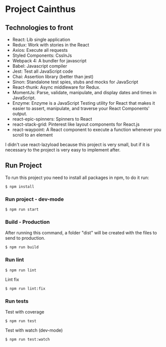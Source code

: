 # Project Cainthus

## Technologies to front

- React: Lib single application
- Redux: Work with stories in the React
- Axios: Execute all requests
- Styled Components: CssInJs
- Webpack 4: A bundler for javascript
- Babel: Javascript compiler
- Jest: Test all JavaScript code
- Chai: Assertion library (better than jest)
- Sinon: Standalone test spies, stubs and mocks for JavaScript
- React-thunk: Async middleware for Redux.
- MomentJs: Parse, validate, manipulate, and display dates and times in JavaScript.
- Enzyme: Enzyme is a JavaScript Testing utility for React that makes it easier to assert, manipulate, and traverse your React Components' output.
- react-epic-spinners: Spinners to React
- react-stack-grid: Pinterest like layout components for React.js
- react-waypoint: A React component to execute a function whenever you scroll to an element

I didn't use react-lazyload because this project is very small, but if it is necessary to the project is very easy to implement after.

## Run Project

  To run this project you need to install all packages in npm, to do it run:

`$ npm install`

### Run project - dev-mode

`$ npm run start`

### Build - Production

After running this command, a folder "dist" will be created with the files to send to production.

`$ npm run build`

### Run lint

`$ npm run lint`

Lint fix

`$ npm run lint:fix`

### Run tests

Test with coverage

`$ npm run test`

Test with watch (dev-mode)

`$ npm run test:watch`
